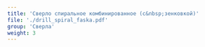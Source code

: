 ```yaml
---
title: 'Сверло спиральное комбинированное (с&nbsp;зенковкой)'
file: './drill_spiral_faska.pdf'
group: 'Сверла'
weight: 3
---
```

